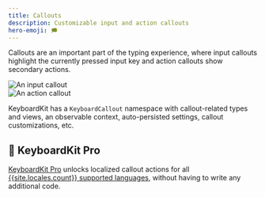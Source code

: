 ```yaml
---
title: Callouts
description: Customizable input and action callouts
hero-emoji: 🗯
---
```


Callouts are an important part of the typing experience, where input callouts highlight the currently pressed input key and action callouts show secondary actions.

<div class="grid col2">
    <div><img alt="An input callout" class="plain sticker" src="{{page.assets}}inputcallout.jpg" /></div>
    <div><img alt="An action callout" class="plain sticker" src="{{page.assets}}actioncallout.jpg" /></div>
</div>

KeyboardKit has a ``KeyboardCallout`` namespace with callout-related types and views, an observable context, auto-persisted settings, callout customizations, etc.


## 👑 KeyboardKit Pro

[KeyboardKit Pro][Pro] unlocks localized callout actions for all [{{site.locales.count}} supported languages](/locales), without having to write any additional code.


[Pro]: /pro
